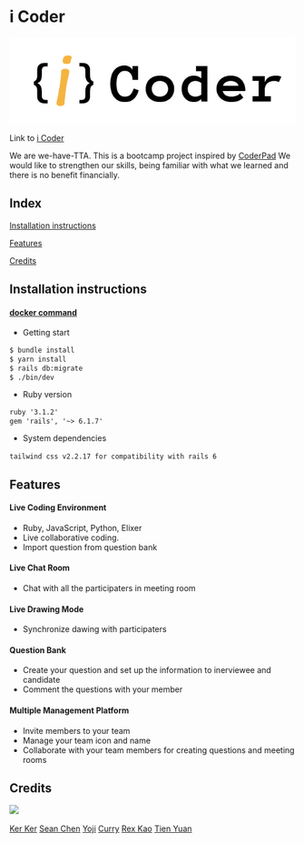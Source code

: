 # i Coder

![](/public/icoder_logo.png)

Link to [i Coder](http://icoder.tw/)

We are we-have-TTA. This is a bootcamp project inspired by [CoderPad](https://coderpad.io/)
We would like to strengthen our skills, being familiar with what we learned and there is no benefit financially.

## Index

[Installation instructions](#installation-instructions)

[Features](#features)

[Credits](#credits)

## Installation instructions

#### [docker command](/wiki/%E9%83%A8%E5%B1%AC%E6%AD%A5%E9%A9%9F)

- Getting start

```
$ bundle install
$ yarn install
$ rails db:migrate
$ ./bin/dev
```

- Ruby version

```
ruby '3.1.2'
gem 'rails', '~> 6.1.7'
```

- System dependencies

`tailwind css v2.2.17 for compatibility with rails 6`

## Features

#### Live Coding Environment

- Ruby, JavaScript, Python, Elixer
- Live collaborative coding.
- Import question from question bank

#### Live Chat Room

- Chat with all the participaters in meeting room

#### Live Drawing Mode

- Synchronize dawing with participaters

#### Question Bank

- Create your question and set up the information to inerviewee and candidate
- Comment the questions with your member

#### Multiple Management Platform

- Invite members to your team
- Manage your team icon and name
- Collaborate with your team members for creating questions and meeting rooms

## Credits

<a href="https://github.com/we-have-TTA/iCoder/graphs/contributors">
  <img src="https://contrib.rocks/image?repo=we-have-TTA/iCoder&max=6" />
</a>

[Ker Ker](https://github.com/noracami)
[Sean Chen](https://github.com/oSeanChen)
[Yoji](https://github.com/Yojijun)
[Curry](https://github.com/zxcvbnm7548)
[Rex Kao](https://github.com/RexXKao)
[Tien Yuan](https://github.com/chutienyuan)
